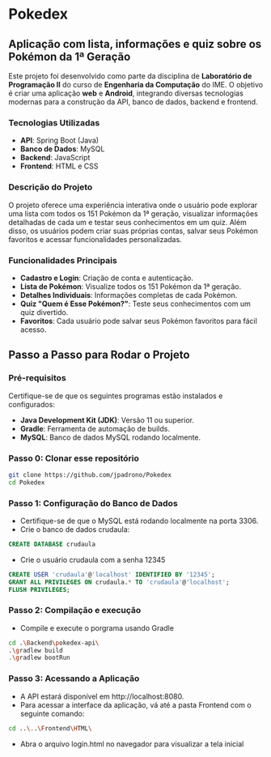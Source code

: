 # Pokedex

## Aplicação com lista, informações e quiz sobre os Pokémon da 1ª Geração

Este projeto foi desenvolvido como parte da disciplina de **Laboratório de Programação II** do curso de **Engenharia da Computação** do IME. O objetivo é criar uma aplicação **web** e **Android**, integrando diversas tecnologias modernas para a construção da API, banco de dados, backend e frontend.

### Tecnologias Utilizadas

- **API**: Spring Boot (Java)
- **Banco de Dados**: MySQL
- **Backend**: JavaScript
- **Frontend**: HTML e CSS

### Descrição do Projeto

O projeto oferece uma experiência interativa onde o usuário pode explorar uma lista com todos os 151 Pokémon da 1ª geração, visualizar informações detalhadas de cada um e testar seus conhecimentos em um quiz. Além disso, os usuários podem criar suas próprias contas, salvar seus Pokémon favoritos e acessar funcionalidades personalizadas.

### Funcionalidades Principais

- **Cadastro e Login**: Criação de conta e autenticação.
- **Lista de Pokémon**: Visualize todos os 151 Pokémon da 1ª geração.
- **Detalhes Individuais**: Informações completas de cada Pokémon.
- **Quiz "Quem é Esse Pokémon?"**: Teste seus conhecimentos com um quiz divertido.
- **Favoritos**: Cada usuário pode salvar seus Pokémon favoritos para fácil acesso.

## Passo a Passo para Rodar o Projeto

### Pré-requisitos

Certifique-se de que os seguintes programas estão instalados e configurados:

- **Java Development Kit (JDK)**: Versão 11 ou superior.
- **Gradle**: Ferramenta de automação de builds.
- **MySQL**: Banco de dados MySQL rodando localmente.

### Passo 0: Clonar esse repositório
```bash
git clone https://github.com/jpadrono/Pokedex
cd Pokedex
```

### Passo 1: Configuração do Banco de Dados
- Certifique-se de que o MySQL está rodando localmente na porta 3306.
- Crie o banco de dados crudaula:
```sql
CREATE DATABASE crudaula
```

- Crie o usuário crudaula com a senha 12345
```sql
CREATE USER 'crudaula'@'localhost' IDENTIFIED BY '12345';
GRANT ALL PRIVILEGES ON crudaula.* TO 'crudaula'@'localhost';
FLUSH PRIVILEGES;
```

### Passo 2: Compilação e execução
- Compile e execute o porgrama usando Gradle
```bash
cd .\Backend\pokedex-api\
.\gradlew build
.\gradlew bootRun
```

### Passo 3: Acessando a Aplicação
- A API estará disponível em http://localhost:8080.
- Para acessar a interface da aplicação, vá até a pasta Frontend com o seguinte comando:
```bash
cd ..\..\Frontend\HTML\
```
- Abra o arquivo login.html no navegador para visualizar a tela inicial
